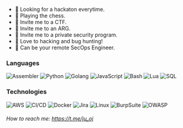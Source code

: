 - 👾 Looking for a hackaton everytime.
- 👾 Playing the chess.
- 👾 Invite me to a CTF.
- 👾 Invite me to an ARG.
- 👾 Invite me to a private security program.
- 👾 Love to hacking and bug hunting!
- 👾 Can be your remote SecOps Engineer.


### Languages

![Assembler](https://img.shields.io/badge/-Assembler-000?&logo=Assembler)
![Python](https://img.shields.io/badge/-Python-000?&logo=Python)
![Golang](https://img.shields.io/badge/-Go-000?&logo=Go)
![JavaScript](https://img.shields.io/badge/-JavaScript-000?&logo=JavaScript)
![Bash](https://img.shields.io/badge/-Bash-000?&logo=Bash)
![Lua](https://img.shields.io/badge/-Lua-000?&logo=Lua)
![SQL](https://img.shields.io/badge/-MySQL-000?&logo=MySQL)

### Technologies

![AWS](https://img.shields.io/badge/-AWS-000?&logo=Amazon-AWS&logoColor=fff)
![CI/CD](https://img.shields.io/badge/-CI%2FCD-000?&logo=CircleCI&logoColor=fff)
![Docker](https://img.shields.io/badge/-Docker-000?&logo=Docker)
![Jira](https://img.shields.io/badge/-Jira-000?&logo=Jira-Software&logoColor=0052CC)
![Linux](https://img.shields.io/badge/-Linux-000?&logo=Linux&logoColor=FCC624)
![BurpSuite](https://img.shields.io/badge/OSCP-BurpSuite-000)
![OWASP](https://img.shields.io/badge/OWASP-ZAP-000)

###### How to reach me: https://t.me/ju_oj
